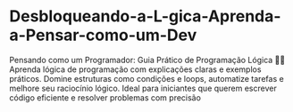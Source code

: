 # Desbloqueando-a-L-gica-Aprenda-a-Pensar-como-um-Dev
Pensando como um Programador: Guia Prático de Programação Lógica 🚀📘 Aprenda lógica de programação com explicações claras e exemplos práticos. Domine estruturas como condições e loops, automatize tarefas e melhore seu raciocínio lógico. Ideal para iniciantes que querem escrever código eficiente e resolver problemas com precisão
